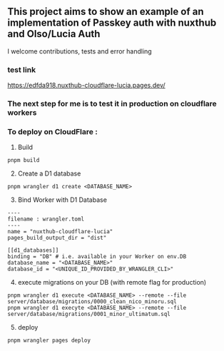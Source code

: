 ## This project aims to show an example of an implementation of Passkey auth with nuxthub and Olso/Lucia Auth

I welcome contributions, tests and error handling

### test link

https://edfda918.nuxthub-cloudflare-lucia.pages.dev/

### The next step for me is to test it in production on cloudflare workers

### To deploy on CloudFlare :

1. Build

```
pnpm build
```

2. Create a D1 database

```
pnpm wrangler d1 create <DATABASE_NAME>
```

3. Bind Worker with D1 Database

```
----
filename : wrangler.toml
----
name = "nuxthub-cloudflare-lucia"
pages_build_output_dir = "dist"

[[d1_databases]]
binding = "DB" # i.e. available in your Worker on env.DB
database_name = "<DATABASE_NAME>"
database_id = "<UNIQUE_ID_PROVIDED_BY_WRANGLER_CLI>"
```

4. execute migrations on your DB (with remote flag for production)

```
pnpm wrangler d1 execute <DATABASE_NAME> --remote --file server/database/migrations/0000_clean_nico_minoru.sql
pnpm wrangler d1 execyte <DATABASE_NAME> --remote --file server/database/migrations/0001_minor_ultimatum.sql
```

5. deploy

```
pnpm wrangler pages deploy
```
